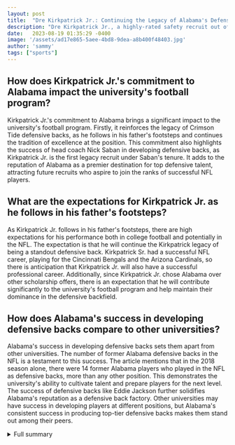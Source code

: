 ```yaml
---
layout: post
title:  "Dre Kirkpatrick Jr.: Continuing the Legacy of Alabama's Defensive Backs"
description: "Dre Kirkpatrick Jr., a highly-rated safety recruit out of Gadsden Alabama, has chosen to continue his football career at the University of Alabama. He is the son of former Crimson Tide defensive back Dre Kirkpatrick, who had a successful NFL career and played under head coach Nick Saban."
date:   2023-08-19 01:35:29 -0400
image: '/assets/ad17e865-5aee-4bd8-9dea-a8b400f48403.jpg'
author: 'sammy'
tags: ["sports"]
---
```


## How does Kirkpatrick Jr.'s commitment to Alabama impact the university's football program?
Kirkpatrick Jr.'s commitment to Alabama brings a significant impact to the university's football program. Firstly, it reinforces the legacy of Crimson Tide defensive backs, as he follows in his father's footsteps and continues the tradition of excellence at the position. This commitment also highlights the success of head coach Nick Saban in developing defensive backs, as Kirkpatrick Jr. is the first legacy recruit under Saban's tenure. It adds to the reputation of Alabama as a premier destination for top defensive talent, attracting future recruits who aspire to join the ranks of successful NFL players.

## What are the expectations for Kirkpatrick Jr. as he follows in his father's footsteps?
As Kirkpatrick Jr. follows in his father's footsteps, there are high expectations for his performance both in college football and potentially in the NFL. The expectation is that he will continue the Kirkpatrick legacy of being a standout defensive back. Kirkpatrick Sr. had a successful NFL career, playing for the Cincinnati Bengals and the Arizona Cardinals, so there is anticipation that Kirkpatrick Jr. will also have a successful professional career. Additionally, since Kirkpatrick Jr. chose Alabama over other scholarship offers, there is an expectation that he will contribute significantly to the university's football program and help maintain their dominance in the defensive backfield.

## How does Alabama's success in developing defensive backs compare to other universities?
Alabama's success in developing defensive backs sets them apart from other universities. The number of former Alabama defensive backs in the NFL is a testament to this success. The article mentions that in the 2018 season alone, there were 14 former Alabama players who played in the NFL as defensive backs, more than any other position. This demonstrates the university's ability to cultivate talent and prepare players for the next level. The success of defensive backs like Eddie Jackson further solidifies Alabama's reputation as a defensive back factory. Other universities may have success in developing players at different positions, but Alabama's consistent success in producing top-tier defensive backs makes them stand out among their peers.


<details>
        <summary>Full summary</summary>
<p>Dre Kirkpatrick Jr., a highly-rated safety recruit out of Gadsden Alabama, has chosen to continue his football career at the University of Alabama. He is the son of former Crimson Tide defensive back Dre Kirkpatrick, who had a successful NFL career and played under head coach Nick Saban.</p>
<p>Kirkpatrick Jr.'s commitment to Alabama is a significant milestone, as he becomes head coach Nick Saban's first legacy recruit. Saban, who won two BCS National Championships with Kirkpatrick Sr. in 2009 and 2011, has always emphasized the development of defensive backs in his program.</p>
<p>The success of Alabama's defensive backs in the NFL is well-known. In the 2018 season alone, 14 former Alabama players who played in the NFL were defensive backs, more than any other position. Eddie Jackson, one of Alabama's most decorated defensive backs in the NFL, showcased the talent and skill that the university has to offer.</p>
<p>Kirkpatrick Jr.'s decision to choose Alabama was greatly influenced by the university's ability to develop premier defensive backs. He expressed excitement about the opportunity to follow in his father's footsteps and be a part of the rich legacy of Crimson Tide defensive backs.</p>
<p>Before committing to Alabama, Kirkpatrick Jr. received 13 scholarship offers from various universities and made an official visit to Missouri. However, the chance to play for his father's alma mater was too special to pass up.</p>
<p>With his commitment to the University of Alabama, Kirkpatrick Jr. is poised to make his mark in college football and eventually follow in his father's footsteps in the NFL. The legacy of Crimson Tide defensive backs continues to thrive, and Kirkpatrick Jr. is the latest addition to this storied tradition.</p>
</details>